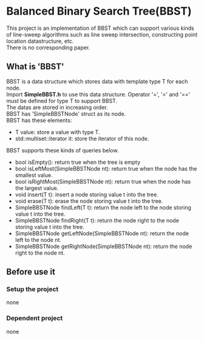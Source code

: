 # Balanced Binary Search Tree(BBST)

This project is an implementation of BBST which can support various kinds of line-sweep algorithms such as line sweep intersection, constructing point location datastructure, etc.  
There is no corresponding paper.

## What is 'BBST'

BBST is a data structure which stores data with template type T for each node.  
Import **SimpleBBST.h** to use this data structure. 
Operator '=', '<' and '==' must be defined for type T to support BBST.  
The datas are stored in increasing order.  
BBST has 'SimpleBBSTNode<T>' struct as its node.  
BBST has these elements:
- T value: store a value with type T.
- std::multiset<T>::iterator it: store the iterator of this node.

BBST supports these kinds of queries below.
- bool isEmpty(): return true when the tree is empty
- bool isLeftMost(SimpleBBSTNode<T> nt): return true when the node has the smallest value.
- bool isRightMost(SimpleBBSTNode<T> nt): return true when the node has the largest value.
- void insert(T t): insert a node storing value t into the tree.
- void erase(T t): erase the node storing value t into the tree.
- SimpleBBSTNode<T> findLeft(T t): return the node left to the node	storing value t into the tree.
- SimpleBBSTNode<T> findRight(T t): return the node right to the node storing value t into the tree.
- SimpleBBSTNode<T> getLeftNode(SimpleBBSTNode<T> nt): return the node left to the node nt.
- SimpleBBSTNode<T> getRightNode(SimpleBBSTNode<T> nt): return the node right to the node nt.


## Before use it 
### Setup the project
none
### Dependent project
none
